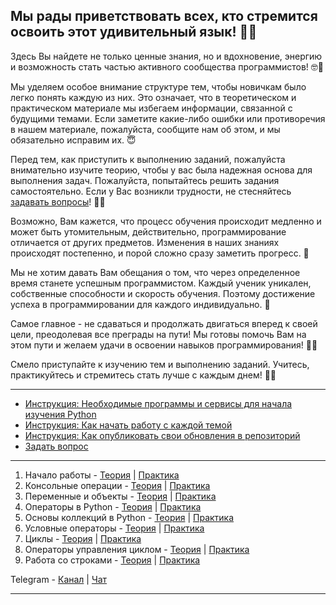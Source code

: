 ## Мы рады приветствовать всех, кто стремится освоить этот удивительный язык! 👋😃

Здесь Вы найдете не только ценные знания, но и вдохновение, энергию и возможность стать частью активного
сообщества программистов! 🤓🤠

Мы уделяем особое внимание структуре тем, чтобы новичкам было легко понять каждую из них. Это означает,
что в теоретическом и практическом материале мы избегаем информации, связанной с будущими темами. Если
заметите какие-либо ошибки или противоречия в нашем материале, пожалуйста, сообщите нам об этом, и мы
обязательно исправим их. 😇

Перед тем, как приступить к выполнению заданий, пожалуйста внимательно изучите теорию, чтобы у вас была
надежная основа для выполнения задач. Пожалуйста, попытайтесь решить задания самостоятельно. Если у Вас
возникли трудности, не стесняйтесь [задавать вопросы](https://github.com/orgs/shox-py/discussions/4)! 🙏😌

Возможно, Вам кажется, что процесс обучения происходит медленно и может быть утомительным, действительно,
программирование отличается от других предметов. Изменения в наших знаниях происходят постепенно, и порой
сложно сразу заметить прогресс. 🙂

Мы не хотим давать Вам обещания о том, что через определенное время станете успешным программистом. Каждый
ученик уникален, собственные способности и скорость обучения. Поэтому достижение успеха в программировании
для каждого индивидуально. 🤗

Самое главное - не сдаваться и продолжать двигаться вперед к своей цели, преодолевая все преграды на пути!
Мы готовы помочь Вам на этом пути и желаем удачи в освоении навыков программирования! 💪🍀

Смело приступайте к изучению тем и выполнению заданий. 
Учитесь, практикуйтесь и стремитесь стать лучше с каждым днем! 🌱✨

---

- [Инструкция: Необходимые программы и сервисы для начала изучения Python](https://github.com/orgs/shox-py/discussions/6)
- [Инструкция: Как начать работу с каждой темой](https://github.com/orgs/shox-py/discussions/5)
- [Инструкция: Как опубликовать свои обновления в репозиторий](https://github.com/orgs/shox-py/discussions/7)
- [Задать вопрос](https://github.com/orgs/shox-py/discussions/4)

---

1. Начало работы - [Теория](https://github.com/shox-py/topic_1) | [Практика](https://github.com/shox-py/topic_1/blob/main/tasks/TASKS.md)
2. Консольные операции - [Теория](https://github.com/shox-py/topic_2) | [Практика](https://github.com/shox-py/topic_2/blob/main/tasks/TASKS.md)
3. Переменные и объекты - [Теория](https://github.com/shox-py/topic_3) | [Практика](https://github.com/shox-py/topic_3/blob/main/tasks/TASKS.md)
4. Операторы в Python - [Теория](https://github.com/shox-py/topic_4) | [Практика](https://github.com/shox-py/topic_4/blob/main/tasks/TASKS.md)
5. Основы коллекций в Python - [Теория](https://github.com/shox-py/topic_5) | [Практика](https://github.com/shox-py/topic_5/blob/main/tasks/TASKS.md)
6. Условные операторы - [Теория](https://github.com/shox-py/topic_6) | [Практика](https://github.com/shox-py/topic_6/blob/main/tasks/TASKS.md)
7. Циклы - [Теория](https://github.com/shox-py/topic_7) | [Практика](https://github.com/shox-py/topic_7/blob/main/tasks/TASKS.md)
8. Операторы управления циклом - [Теория](https://github.com/shox-py/topic_8) | [Практика](https://github.com/shox-py/topic_8/blob/main/tasks/TASKS.md)
9. Работа со строками - [Теория](https://github.com/shox-py/topic_9) | [Практика](https://github.com/shox-py/topic_9/blob/main/tasks/TASKS.md)

Telegram - [Канал](https://t.me/shox_py) | [Чат](https://t.me/shox_py_discuss)

---
